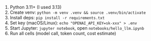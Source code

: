 1. Python 3.11+ (I used 3.13)
2. Create venv: `python -m venv .venv && source .venv/bin/activate`
3. Install deps: `pip install -r requirements.txt`
4. Set key (macOS/Linux): `echo "OPENAI_API_KEY=sk-xxx" > .env`
5. Start Jupyter: `jupyter notebook`, open `notebooks/hello_llm.ipynb`
6. Run all cells (model call, token count, cost estimate)